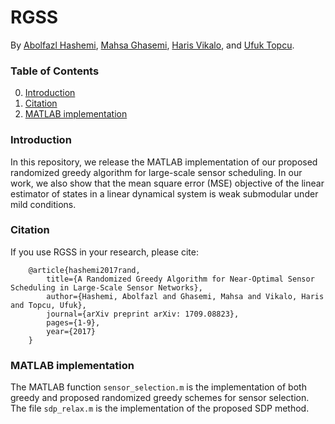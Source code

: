 # RGSS

By [Abolfazl Hashemi](https://www.linkedin.com/in/abolfazlh/), [Mahsa Ghasemi](https://www.linkedin.com/in/mahsa-ghasemi-247a3186), [Haris Vikalo](http://users.ece.utexas.edu/~hvikalo/), and [Ufuk Topcu](https://www.ae.utexas.edu/facultysites/topcu/wiki/index.php/Main_Page).

### Table of Contents
0. [Introduction](#introduction)
0. [Citation](#citation)
0. [MATLAB implementation](#matlab-implementation)

### Introduction

In this repository, we release the MATLAB implementation of our proposed randomized greedy algorithm for large-scale sensor scheduling. In our work, we also show that the mean square error (MSE) objective of the linear estimator of states in a linear dynamical system is weak submodular under mild conditions.   

### Citation

If you use RGSS in your research, please cite:

        @article{hashemi2017rand,
            title={A Randomized Greedy Algorithm for Near-Optimal Sensor Scheduling in Large-Scale Sensor Networks},
            author={Hashemi, Abolfazl and Ghasemi, Mahsa and Vikalo, Haris and Topcu, Ufuk},
            journal={arXiv preprint arXiv: 1709.08823},
            pages={1-9},
            year={2017}
        }
        
### MATLAB implementation

The MATLAB function ```sensor_selection.m``` is the implementation of both greedy and proposed randomized greedy schemes for sensor selection. The file ```sdp_relax.m``` is the implementation of the proposed SDP method.
